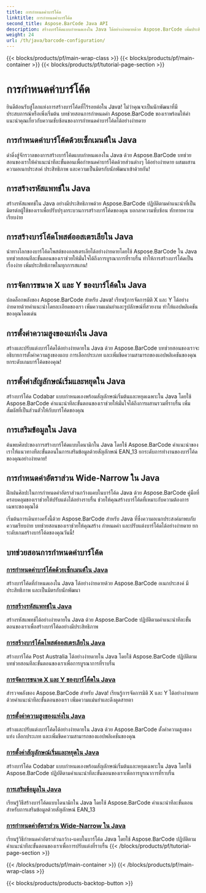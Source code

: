 ```yaml
---
title: การกำหนดค่าบาร์โค้ด
linktitle: การกำหนดค่าบาร์โค้ด
second_title: Aspose.BarCode Java API
description: สร้างบาร์โค้ดแบบกำหนดเองใน Java ได้อย่างง่ายดายด้วย Aspose.BarCode เพิ่มประสิทธิภาพและความเป็นมิตรกับนักพัฒนาด้วยบทช่วยสอนที่หลากหลายของเรา
weight: 24
url: /th/java/barcode-configuration/
---
```


{{< blocks/products/pf/main-wrap-class >}}
{{< blocks/products/pf/main-container >}}
{{< blocks/products/pf/tutorial-page-section >}}

# การกำหนดค่าบาร์โค้ด


ยินดีต้อนรับสู่โลกแห่งการสร้างบาร์โค้ดที่ไร้รอยต่อใน Java! ไม่ว่าคุณจะเป็นนักพัฒนาที่มีประสบการณ์หรือเพิ่งเริ่มต้น บทช่วยสอนการกำหนดค่า Aspose.BarCode ของเราพร้อมให้คำแนะนำคุณเกี่ยวกับความซับซ้อนของการกำหนดค่าบาร์โค้ดได้อย่างง่ายดาย

## การกำหนดค่าบาร์โค้ดด้วยเซ็กเมนต์ใน Java

ดำดิ่งสู่จักรวาลของการสร้างบาร์โค้ดแบบกำหนดเองใน Java ด้วย Aspose.BarCode บทช่วยสอนของเราให้คำแนะนำทีละขั้นตอนเพื่อกำหนดค่าบาร์โค้ดด้วยส่วนต่างๆ ได้อย่างง่ายดาย ผสมผสานความอเนกประสงค์ ประสิทธิภาพ และความเป็นมิตรกับนักพัฒนาเข้าด้วยกัน!

## การสร้างรหัสแพทช์ใน Java

สร้างรหัสแพทช์ใน Java อย่างมีประสิทธิภาพด้วย Aspose.BarCode ปฏิบัติตามคำแนะนำที่เป็นมิตรต่อผู้ใช้ของเราเพื่อปรับปรุงกระบวนการสร้างบาร์โค้ดของคุณ บอกลาความซับซ้อน ทักทายความเรียบง่าย

## การสร้างบาร์โค้ดโพสต์ออสเตรเลียใน Java

นำทางโลกของบาร์โค้ดโพสต์ของออสเตรเลียได้อย่างง่ายดายโดยใช้ Aspose.BarCode ใน Java บทช่วยสอนทีละขั้นตอนของเราช่วยให้มั่นใจได้ถึงการบูรณาการที่ราบรื่น ทำให้การสร้างบาร์โค้ดเป็นเรื่องง่าย เพิ่มประสิทธิภาพในทุกการสแกน!

## การจัดการขนาด X และ Y ของบาร์โค้ดใน Java

ปลดล็อกพลังของ Aspose.BarCode สำหรับ Java! เรียนรู้การจัดการมิติ X และ Y ได้อย่างง่ายดายด้วยคำแนะนำโดยละเอียดของเรา เพิ่มความแม่นยำและรูปลักษณ์ที่สวยงาม ทำให้แอปพลิเคชันของคุณโดดเด่น

## การตั้งค่าความสูงของแท่งใน Java

สร้างและปรับแต่งบาร์โค้ดได้อย่างง่ายดายใน Java ด้วย Aspose.BarCode บทช่วยสอนของเราจะอธิบายการตั้งค่าความสูงของแถบ การเลือกประเภท และเพิ่มขีดความสามารถของแอปพลิเคชันของคุณ ยกระดับเกมบาร์โค้ดของคุณ!

## การตั้งค่าสัญลักษณ์เริ่มและหยุดใน Java

สร้างบาร์โค้ด Codabar แบบกำหนดเองพร้อมสัญลักษณ์เริ่มต้นและหยุดเฉพาะใน Java โดยใช้ Aspose.BarCode คำแนะนำทีละขั้นตอนของเราช่วยให้มั่นใจได้ถึงการผสานรวมที่ราบรื่น เพิ่มสัมผัสที่เป็นส่วนตัวให้กับบาร์โค้ดของคุณ

## การเสริมข้อมูลใน Java

ค้นพบศิลปะของการสร้างบาร์โค้ดแบบไดนามิกใน Java โดยใช้ Aspose.BarCode คำแนะนำของเราให้แนวทางทีละขั้นตอนในการเสริมข้อมูลด้วยสัญลักษณ์ EAN_13 ยกระดับการทำงานของบาร์โค้ดของคุณอย่างง่ายดาย!

## การกำหนดค่าอัตราส่วน Wide-Narrow ใน Java

ฝึกฝนศิลปะในการกำหนดค่าอัตราส่วนกว้างแคบในบาร์โค้ด Java ด้วย Aspose.BarCode คู่มือที่ครอบคลุมของเราช่วยให้ปรับแต่งได้อย่างราบรื่น ช่วยให้คุณสร้างบาร์โค้ดที่เหมาะกับความต้องการเฉพาะของคุณได้

เริ่มต้นการเดินทางครั้งนี้ด้วย Aspose.BarCode สำหรับ Java ที่ซึ่งความอเนกประสงค์มาพบกับความเรียบง่าย บทช่วยสอนของเราช่วยให้คุณสร้าง กำหนดค่า และปรับแต่งบาร์โค้ดได้อย่างง่ายดาย ยกระดับเกมสร้างบาร์โค้ดของคุณวันนี้!
## บทช่วยสอนการกำหนดค่าบาร์โค้ด
### [การกำหนดค่าบาร์โค้ดด้วยเซ็กเมนต์ใน Java](./configuring-barcode-segments/)
สร้างบาร์โค้ดที่กำหนดเองใน Java ได้อย่างง่ายดายด้วย Aspose.BarCode อเนกประสงค์ มีประสิทธิภาพ และเป็นมิตรกับนักพัฒนา
### [การสร้างรหัสแพทช์ใน Java](./generating-patch-code/)
สร้างรหัสแพทช์ได้อย่างง่ายดายใน Java ด้วย Aspose.BarCode ปฏิบัติตามคำแนะนำทีละขั้นตอนของเราเพื่อสร้างบาร์โค้ดอย่างมีประสิทธิภาพ
### [การสร้างบาร์โค้ดโพสต์ออสเตรเลียใน Java](./generating-australia-post-barcode/)
สร้างบาร์โค้ด Post Australia ได้อย่างง่ายดายใน Java โดยใช้ Aspose.BarCode ปฏิบัติตามบทช่วยสอนทีละขั้นตอนของเราเพื่อการบูรณาการที่ราบรื่น
### [การจัดการขนาด X และ Y ของบาร์โค้ดใน Java](./managing-x-y-dimension-barcode/)
สำรวจพลังของ Aspose.BarCode สำหรับ Java! เรียนรู้การจัดการมิติ X และ Y ได้อย่างง่ายดายด้วยคำแนะนำทีละขั้นตอนของเรา เพิ่มความแม่นยำและดึงดูดสายตา
### [การตั้งค่าความสูงของแท่งใน Java](./setting-bars-height/)
สร้างและปรับแต่งบาร์โค้ดได้อย่างง่ายดายใน Java ด้วย Aspose.BarCode ตั้งค่าความสูงของแท่ง เลือกประเภท และเพิ่มขีดความสามารถของแอปพลิเคชันของคุณ
### [การตั้งค่าสัญลักษณ์เริ่มและหยุดใน Java](./setting-start-stop-symbols/)
สร้างบาร์โค้ด Codabar แบบกำหนดเองพร้อมสัญลักษณ์เริ่มต้นและหยุดเฉพาะใน Java โดยใช้ Aspose.BarCode ปฏิบัติตามคำแนะนำทีละขั้นตอนของเราเพื่อการบูรณาการที่ราบรื่น
### [การเสริมข้อมูลใน Java](./supplementing-data/)
เรียนรู้วิธีสร้างบาร์โค้ดแบบไดนามิกใน Java โดยใช้ Aspose.BarCode คำแนะนำทีละขั้นตอนสำหรับการเสริมข้อมูลด้วยสัญลักษณ์ EAN_13
### [การกำหนดค่าอัตราส่วน Wide-Narrow ใน Java](./configuring-wide-narrow-ratio/)
เรียนรู้วิธีกำหนดค่าอัตราส่วนกว้าง-แคบในบาร์โค้ด Java โดยใช้ Aspose.BarCode ปฏิบัติตามคำแนะนำทีละขั้นตอนของเราเพื่อการปรับแต่งที่ราบรื่น
{{< /blocks/products/pf/tutorial-page-section >}}

{{< /blocks/products/pf/main-container >}}
{{< /blocks/products/pf/main-wrap-class >}}

{{< blocks/products/products-backtop-button >}}
